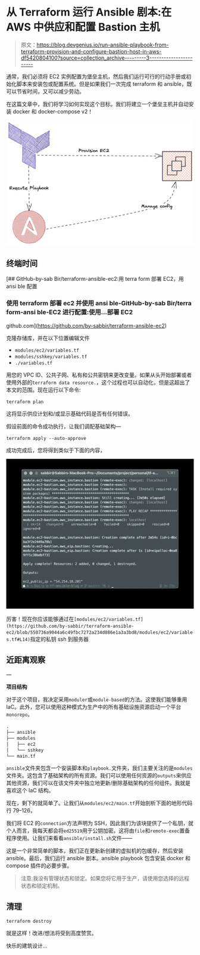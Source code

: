 # 从 Terraform 运行 Ansible 剧本:在 AWS 中供应和配置 Bastion 主机

> 原文：<https://blog.devgenius.io/run-ansible-playbook-from-terraform-provision-and-configure-bastion-host-in-aws-df5420804100?source=collection_archive---------3----------------------->

通常，我们必须将 EC2 实例配置为堡垒主机，然后我们运行可行的行动手册或初始化脚本来安装包或配置系统。但是如果我们一次完成 terraform 和 ansible，既可以节省时间，又可以减少劳动。

在这篇文章中，我们将学习如何实现这个目标。我们将建立一个堡垒主机并自动安装 docker 和 docker-compose v2！

![](img/6a7f48ce03e4e2572c1109bc415812f0.png)

## 终端时间

[](https://github.com/by-sabbir/terraform-ansible-ec2) [## GitHub-by-sab Bir/terraform-ansible-ec2:用 terra form 部署 EC2，用 ansi ble 配置

### 使用 terraform 部署 ec2 并使用 ansi ble-GitHub-by-sab Bir/terra form-ansi ble-EC2 进行配置:使用…部署 EC2

github.com](https://github.com/by-sabbir/terraform-ansible-ec2) 

克隆存储库，并在以下位置编辑文件

*   `modules/ec2/variables.tf`
*   `modules/sshkey/variables.tf`
*   `./variables.tf`

用您的 VPC ID、公共子网、私有和公共密钥来更改变量。如果从头开始部署或者使用外部的`terraform data resource.`，这个过程也可以自动化，但是这超出了本文的范围。现在运行以下命令:

```
terraform plan
```

这将显示供应计划和/或显示基础代码是否有任何错误。

假设前面的命令成功执行，让我们调配基础架构—

```
terraform apply --auto-approve
```

成功完成后，您将得到类似于下面的内容，

![](img/1da22c3929a45455ea1fc5af7dd4b28e.png)

厉害！现在你应该能够通过在`[modules/ec2/variables.tf](https://github.com/by-sabbir/terraform-ansible-ec2/blob/550736a9044a6c49fbc7272a234d086e1a3a3bd8/modules/ec2/variables.tf#L14)`指定的私钥 ssh 到服务器

## 近距离观察

—

**项目结构**

对于这个项目，我决定采用`moduler`或`module-based`的方法。这使我们能够重用 IaC。此外，您可以使用这种模式为生产中的所有基础设施资源启动一个平台`monorepo`。

```
.
├── ansible
├── modules
│   ├── ec2
│   └── sshkey
└── main.tf
```

`ansible`文件夹包含一个安装脚本和`playbook.`文件夹，我们主要关注的是`modules`文件夹。这包含了基础架构的所有资源。我们可以使用任何资源的`outputs`来供应其他资源，我们可以在该文件夹中独立地更新/删除基础架构的任何组件。我就是喜欢这个 IaC 结构。

现在，剩下的就简单了。让我们从`modules/ec2/main.tf`开始剖析下面的地形代码行 79–126，

我们将 EC2 的`connection`方法声明为 SSH，因此我们为该块提供了一个私钥，就个人而言，我每天都会将`ed25519`用于公钥加密。这将由`file`和`remote-exec`置备程序使用。让我们来看看`ansible/install.sh`文件——

这是一个非常简单的脚本，我们正在更新新创建的虚拟机的包缓存，然后安装 ansible。最后，我们运行 ansible 剧本。ansible playbook 包含安装 docker 和 compose 插件的必要步骤。

> 注意:我没有管理状态和锁定。如果您将它用于生产，请使用您选择的远程状态和锁定机制。

## 清理

```
terraform destroy
```

就是这样！改进/想法将受到高度赞赏。

快乐的建筑设计…